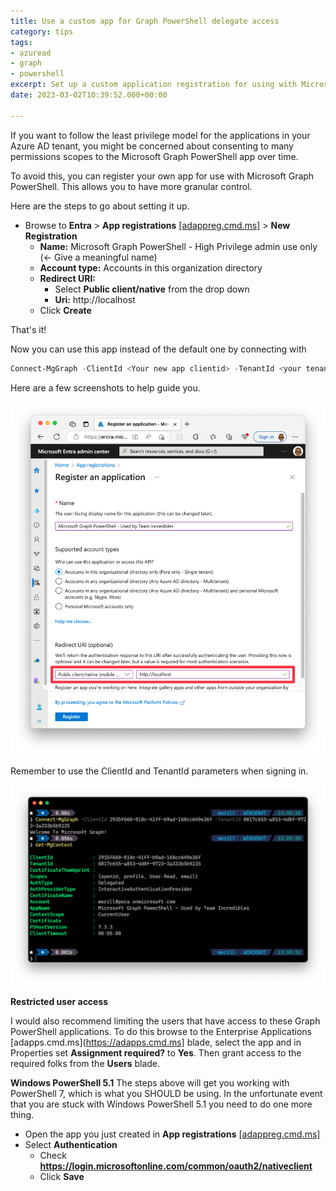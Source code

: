 ```yaml
---
title: Use a custom app for Graph PowerShell delegate access
category: tips
tags:
- azuread
- graph
- powershell
excerpt: Set up a custom application registration for using with Microsoft Graph PowerShell
date: 2023-03-02T10:39:52.000+00:00

---
```

If you want to follow the least privilege model for the applications in your Azure AD tenant, you might be concerned about consenting to many permissions scopes to the Microsoft Graph PowerShell app over time.

To avoid this, you can register your own app for use with Microsoft Graph PowerShell. This allows you to have more granular control.

Here are the steps to go about setting it up.

* Browse to **Entra** > **App registrations** [\[adappreg.cmd.ms\]](https://adappreg.cmd.ms) > **New Registration**
  * **Name:** Microsoft Graph PowerShell - High Privilege admin use only (<- Give a meaningful name)
  * **Account type:** Accounts in this organization directory
  * **Redirect URI:**
    * Select **Public client/native** from the drop down
    * **Uri:** http<nolink>://localhost
  * Click **Create**

That's it!

Now you can use this app instead of the default one by connecting with

```powershell
Connect-MgGraph -ClientId <Your new app clientid> -TenantId <your tenant id>
```

Here are a few screenshots to help guide you.

![Screenshot showing how the app should be created](/images/uploads/graphpowershellcustomappsigninconfig.png "Microsoft Graph PowerShell app configuration")

Remember to use the ClientId and TenantId parameters when signing in.

![Screenshot signing in with the new app in PowerShell](/images/uploads/graphpowershellcustomappsignin.png)

**Restricted user access**

I would also recommend limiting the users that have access to these Graph PowerShell applications. To do this browse to the Enterprise Applications [adapps.cmd.ms](https://adapps.cmd.ms] blade, select the app and in Properties set **Assignment required?** to **Yes**. Then grant access to the required folks from the **Users** blade.

**Windows PowerShell 5.1**
The steps above will get you working with PowerShell 7, which is what you SHOULD be using. In the unfortunate event that you are stuck with Windows PowerShell 5.1 you need to do one more thing.

* Open the app you just created in **App registrations** [\[adappreg.cmd.ms\]](https://adappreg.cmd.ms)
* Select **Authentication**
  * Check **https://login.microsoftonline.com/common/oauth2/nativeclient**
  * Click **Save**